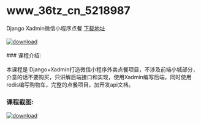 # www_36tz_cn_5218987
Django Xadmin微信小程序点餐
[下载地址](http://www.36tz.cn/article/5218987 "下载地址")
<br/></br>[![download](http://36tz.cn/muke_img/2021_03_1-55-300x171.png "下载地址")](http://www.36tz.cn/article/5218987 "下载地址")
<br/></br>### 课程介绍:<br/></br>本课程是 Django+Xadmin打造微信小程序外卖点餐项目，不涉及前端小城部分，介意的话不要购买，只讲解后端接口和实现，使用Xadmin编写后端，同时使用redis编写购物车，完整的点餐项目，加开发api文档。

### 课程截图:
[![download](http://36tz.cn/muke_img/2021_03_2-52.png "下载地址")](http://www.36tz.cn/article/5218987 "下载地址")
